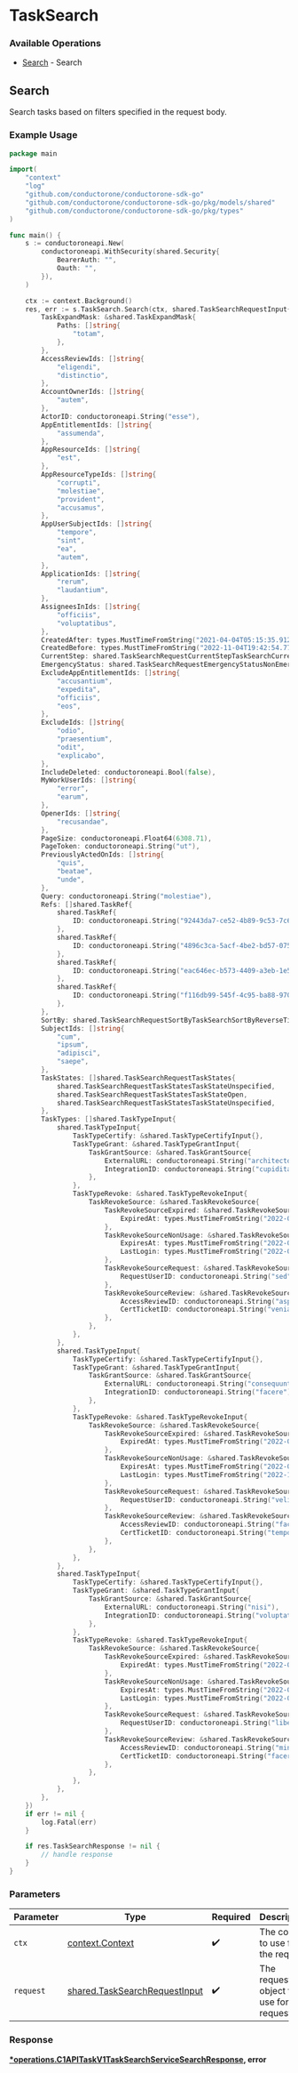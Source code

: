 # TaskSearch

### Available Operations

* [Search](#search) - Search

## Search

Search tasks based on filters specified in the request body.

### Example Usage

```go
package main

import(
	"context"
	"log"
	"github.com/conductorone/conductorone-sdk-go"
	"github.com/conductorone/conductorone-sdk-go/pkg/models/shared"
	"github.com/conductorone/conductorone-sdk-go/pkg/types"
)

func main() {
    s := conductoroneapi.New(
        conductoroneapi.WithSecurity(shared.Security{
            BearerAuth: "",
            Oauth: "",
        }),
    )

    ctx := context.Background()
    res, err := s.TaskSearch.Search(ctx, shared.TaskSearchRequestInput{
        TaskExpandMask: &shared.TaskExpandMask{
            Paths: []string{
                "totam",
            },
        },
        AccessReviewIds: []string{
            "eligendi",
            "distinctio",
        },
        AccountOwnerIds: []string{
            "autem",
        },
        ActorID: conductoroneapi.String("esse"),
        AppEntitlementIds: []string{
            "assumenda",
        },
        AppResourceIds: []string{
            "est",
        },
        AppResourceTypeIds: []string{
            "corrupti",
            "molestiae",
            "provident",
            "accusamus",
        },
        AppUserSubjectIds: []string{
            "tempore",
            "sint",
            "ea",
            "autem",
        },
        ApplicationIds: []string{
            "rerum",
            "laudantium",
        },
        AssigneesInIds: []string{
            "officiis",
            "voluptatibus",
        },
        CreatedAfter: types.MustTimeFromString("2021-04-04T05:15:35.912Z"),
        CreatedBefore: types.MustTimeFromString("2022-11-04T19:42:54.772Z"),
        CurrentStep: shared.TaskSearchRequestCurrentStepTaskSearchCurrentStepProvision.ToPointer(),
        EmergencyStatus: shared.TaskSearchRequestEmergencyStatusNonEmergency.ToPointer(),
        ExcludeAppEntitlementIds: []string{
            "accusantium",
            "expedita",
            "officiis",
            "eos",
        },
        ExcludeIds: []string{
            "odio",
            "praesentium",
            "odit",
            "explicabo",
        },
        IncludeDeleted: conductoroneapi.Bool(false),
        MyWorkUserIds: []string{
            "error",
            "earum",
        },
        OpenerIds: []string{
            "recusandae",
        },
        PageSize: conductoroneapi.Float64(6308.71),
        PageToken: conductoroneapi.String("ut"),
        PreviouslyActedOnIds: []string{
            "quis",
            "beatae",
            "unde",
        },
        Query: conductoroneapi.String("molestiae"),
        Refs: []shared.TaskRef{
            shared.TaskRef{
                ID: conductoroneapi.String("92443da7-ce52-4b89-9c53-7c6454efb0b3"),
            },
            shared.TaskRef{
                ID: conductoroneapi.String("4896c3ca-5acf-4be2-bd57-07577929177d"),
            },
            shared.TaskRef{
                ID: conductoroneapi.String("eac646ec-b573-4409-a3eb-1e5a2b12eb07"),
            },
            shared.TaskRef{
                ID: conductoroneapi.String("f116db99-545f-4c95-ba88-970e189dbb30"),
            },
        },
        SortBy: shared.TaskSearchRequestSortByTaskSearchSortByReverseTicketID.ToPointer(),
        SubjectIds: []string{
            "cum",
            "ipsum",
            "adipisci",
            "saepe",
        },
        TaskStates: []shared.TaskSearchRequestTaskStates{
            shared.TaskSearchRequestTaskStatesTaskStateUnspecified,
            shared.TaskSearchRequestTaskStatesTaskStateOpen,
            shared.TaskSearchRequestTaskStatesTaskStateUnspecified,
        },
        TaskTypes: []shared.TaskTypeInput{
            shared.TaskTypeInput{
                TaskTypeCertify: &shared.TaskTypeCertifyInput{},
                TaskTypeGrant: &shared.TaskTypeGrantInput{
                    TaskGrantSource: &shared.TaskGrantSource{
                        ExternalURL: conductoroneapi.String("architecto"),
                        IntegrationID: conductoroneapi.String("cupiditate"),
                    },
                },
                TaskTypeRevoke: &shared.TaskTypeRevokeInput{
                    TaskRevokeSource: &shared.TaskRevokeSource{
                        TaskRevokeSourceExpired: &shared.TaskRevokeSourceExpired{
                            ExpiredAt: types.MustTimeFromString("2022-03-30T19:42:48.151Z"),
                        },
                        TaskRevokeSourceNonUsage: &shared.TaskRevokeSourceNonUsage{
                            ExpiresAt: types.MustTimeFromString("2022-03-31T15:31:53.121Z"),
                            LastLogin: types.MustTimeFromString("2022-01-25T17:05:34.945Z"),
                        },
                        TaskRevokeSourceRequest: &shared.TaskRevokeSourceRequest{
                            RequestUserID: conductoroneapi.String("sed"),
                        },
                        TaskRevokeSourceReview: &shared.TaskRevokeSourceReview{
                            AccessReviewID: conductoroneapi.String("asperiores"),
                            CertTicketID: conductoroneapi.String("veniam"),
                        },
                    },
                },
            },
            shared.TaskTypeInput{
                TaskTypeCertify: &shared.TaskTypeCertifyInput{},
                TaskTypeGrant: &shared.TaskTypeGrantInput{
                    TaskGrantSource: &shared.TaskGrantSource{
                        ExternalURL: conductoroneapi.String("consequuntur"),
                        IntegrationID: conductoroneapi.String("facere"),
                    },
                },
                TaskTypeRevoke: &shared.TaskTypeRevokeInput{
                    TaskRevokeSource: &shared.TaskRevokeSource{
                        TaskRevokeSourceExpired: &shared.TaskRevokeSourceExpired{
                            ExpiredAt: types.MustTimeFromString("2022-09-20T12:28:22.531Z"),
                        },
                        TaskRevokeSourceNonUsage: &shared.TaskRevokeSourceNonUsage{
                            ExpiresAt: types.MustTimeFromString("2022-04-27T00:54:52.450Z"),
                            LastLogin: types.MustTimeFromString("2022-12-06T20:51:23.545Z"),
                        },
                        TaskRevokeSourceRequest: &shared.TaskRevokeSourceRequest{
                            RequestUserID: conductoroneapi.String("velit"),
                        },
                        TaskRevokeSourceReview: &shared.TaskRevokeSourceReview{
                            AccessReviewID: conductoroneapi.String("facilis"),
                            CertTicketID: conductoroneapi.String("tempore"),
                        },
                    },
                },
            },
            shared.TaskTypeInput{
                TaskTypeCertify: &shared.TaskTypeCertifyInput{},
                TaskTypeGrant: &shared.TaskTypeGrantInput{
                    TaskGrantSource: &shared.TaskGrantSource{
                        ExternalURL: conductoroneapi.String("nisi"),
                        IntegrationID: conductoroneapi.String("voluptatibus"),
                    },
                },
                TaskTypeRevoke: &shared.TaskTypeRevokeInput{
                    TaskRevokeSource: &shared.TaskRevokeSource{
                        TaskRevokeSourceExpired: &shared.TaskRevokeSourceExpired{
                            ExpiredAt: types.MustTimeFromString("2022-07-01T03:10:08.438Z"),
                        },
                        TaskRevokeSourceNonUsage: &shared.TaskRevokeSourceNonUsage{
                            ExpiresAt: types.MustTimeFromString("2022-03-20T12:36:58.674Z"),
                            LastLogin: types.MustTimeFromString("2022-08-10T22:40:04.682Z"),
                        },
                        TaskRevokeSourceRequest: &shared.TaskRevokeSourceRequest{
                            RequestUserID: conductoroneapi.String("libero"),
                        },
                        TaskRevokeSourceReview: &shared.TaskRevokeSourceReview{
                            AccessReviewID: conductoroneapi.String("minus"),
                            CertTicketID: conductoroneapi.String("facere"),
                        },
                    },
                },
            },
        },
    })
    if err != nil {
        log.Fatal(err)
    }

    if res.TaskSearchResponse != nil {
        // handle response
    }
}
```

### Parameters

| Parameter                                                                      | Type                                                                           | Required                                                                       | Description                                                                    |
| ------------------------------------------------------------------------------ | ------------------------------------------------------------------------------ | ------------------------------------------------------------------------------ | ------------------------------------------------------------------------------ |
| `ctx`                                                                          | [context.Context](https://pkg.go.dev/context#Context)                          | :heavy_check_mark:                                                             | The context to use for the request.                                            |
| `request`                                                                      | [shared.TaskSearchRequestInput](../../models/shared/tasksearchrequestinput.md) | :heavy_check_mark:                                                             | The request object to use for the request.                                     |


### Response

**[*operations.C1APITaskV1TaskSearchServiceSearchResponse](../../models/operations/c1apitaskv1tasksearchservicesearchresponse.md), error**

